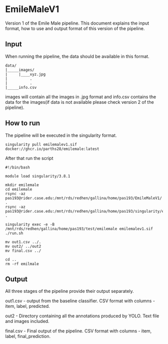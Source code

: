 # EmileMaleV1

Version 1 of the Emile Male pipeline. This document explains the input format, how to use and output format of this version of the pipeline.

## Input 

When running the pipeline, the data should be available in this format.

```
data/
|_____images/
|     |____xyz.jpg
|          .
|          .
|_____info.csv
```

images will contain all the images in .jpg format and info.csv contains the data for the images(if data is not available please check version 2 of the pipeline).

## How to run

The pipeline will be executed in the singularity format. 
```
singularity pull emilemalev1.sif docker://ghcr.io/parths28/emilemale:latest
```

After that run the script
```
#!/bin/bash

module load singularity/3.8.1

mkdir emilemale
cd emilemale
rsync -az pas193@rider.case.edu:/mnt/rds/redhen/gallina/home/pas193/EmileMaleV1/ .
rsync -az pas193@rider.case.edu:/mnt/rds/redhen/gallina/home/pas193/singularity/emilemalev1.sif .

singularity exec -e -B /mnt/rds/redhen/gallina/home/pas193/test/emilemale emilemalev1.sif ./run.sh

mv out1.csv ../.
mv out2/ ../out2
mv final.csv ../

cd ..
rm -rf emilmale
```

## Output

All three stages of the pipeline provide their output separately. 

out1.csv - output from the baseline classifier. CSV format with columns - item, label, predicted.

out2 - Directory containing all the annotations produced by YOLO. Text file and images included.

final.csv - Final output of the pipeline. CSV format with columns - item, label, final_prediction.

